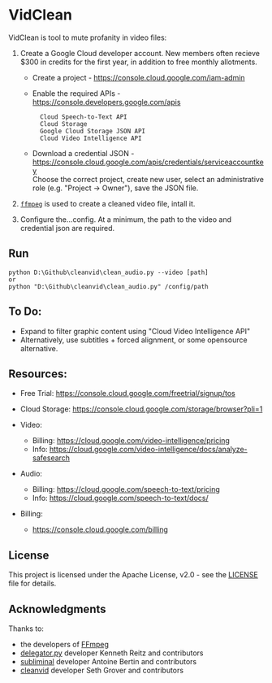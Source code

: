 # VidClean

VidClean is tool to mute profanity in video files:

1. Create a Google Cloud developer account. New members often recieve $300 in credits for the first year, in addition to free monthly allotments.
    * Create a project - https://console.cloud.google.com/iam-admin
    * Enable the required APIs - https://console.developers.google.com/apis
    
            Cloud Speech-to-Text API
            Cloud Storage					
            Google Cloud Storage JSON API
            Cloud Video Intelligence API
             
    * Download a credential JSON - https://console.cloud.google.com/apis/credentials/serviceaccountkey        
        Choose the correct project, create new user, select an administrative role (e.g. "Project -> Owner"), save the JSON file.
              
2. [`ffmpeg`](https://www.ffmpeg.org/) is used to create a cleaned video file, intall it.
3. Configure the...config. At a minimum, the path to the video and credential json are required. 

## Run
    python D:\Github\cleanvid\clean_audio.py --video [path]
    or
    python "D:\Github\cleanvid\clean_audio.py" /config/path

## To Do: 
* Expand to filter graphic content using "Cloud Video Intelligence API"
* Alternatively, use subtitles + forced alignment, or some opensource alternative.

## Resources:
* Free Trial:
    https://console.cloud.google.com/freetrial/signup/tos

* Cloud Storage:
    https://console.cloud.google.com/storage/browser?pli=1

* Video:
    * Billing: https://cloud.google.com/video-intelligence/pricing   
    * Info: https://cloud.google.com/video-intelligence/docs/analyze-safesearch
* Audio: 
    * Billing: https://cloud.google.com/speech-to-text/pricing
    * Info: https://cloud.google.com/speech-to-text/docs/
 
* Billing:
    * https://console.cloud.google.com/billing

## License

This project is licensed under the Apache License, v2.0 - see the [LICENSE](LICENSE) file for details.

## Acknowledgments

Thanks to:
* the developers of [FFmpeg](https://www.ffmpeg.org/about.html)
* [delegator.py](https://github.com/kennethreitz/delegator.py) developer Kenneth Reitz and contributors
* [subliminal](https://github.com/Diaoul/subliminal) developer Antoine Bertin and contributors
* [cleanvid](https://github.com/mmguero/cleanvid/) developer Seth Grover and contributors
